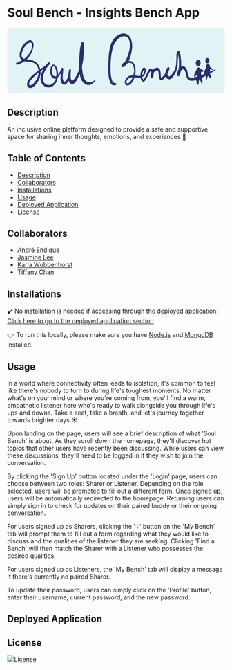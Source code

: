 # Soul Bench - Insights Bench App
<img src="/client/src/assets/app-name.png" width="800" height="150" />

## Description
An inclusive online platform designed to provide a safe and supportive space for sharing inner thoughts, emotions, and experiences :speech_balloon: 

## Table of Contents
- [Description](#description)
- [Collaborators](#collaborators)
- [Installations](#installations)
- [Usage](#usage)
- [Deployed Application](#deployed-applcation)
- [License](#license)

## Collaborators
- [André Endique](https://github.com/ae-andre)
- [Jasmine Lee](https://github.com/Jasmineleeyt)
- [Karla Wubbenhorst](https://github.com/kwubbenhorst)
- [Tiffany Chan](https://github.com/tchan128)

## Installations
:heavy_check_mark: No installation is needed if accessing through the deployed application! [Click here to go to the deployed application section](#deployed-application)

:point_right: To run this locally, please make sure you have [Node.js](https://nodejs.org/en) and [MongoDB](https://www.mongodb.com/) installed.

## Usage
In a world where connectivity often leads to isolation, it's common to feel like there's nobody to turn to during life's toughest moments. No matter what's on your mind or where you're coming from, you'll find a warm, empathetic listener here who's ready to walk alongside you through life's ups and downs. Take a seat, take a breath, and let's journey together towards brighter days :sunny:

Upon landing on the page, users will see a brief description of what 'Soul Bench' is about. As they scroll down the homepage, they'll discover hot topics that other users have recently been discussing. While users can view these discussions, they'll need to be logged in if they wish to join the conversation.

By clicking the 'Sign Up' button located under the 'Login' page, users can choose between two roles: Sharer or Listener. Depending on the role selected, users will be prompted to fill out a different form. Once signed up, users will be automatically redirected to the homepage. Returning users can simply sign in to check for updates on their paired buddy or their ongoing conversation.

For users signed up as Sharers, clicking the '+' button on the 'My Bench' tab will prompt them to fill out a form regarding what they would like to discuss and the qualities of the listener they are seeking. Clicking 'Find a Bench' will then match the Sharer with a Listener who possesses the desired qualities.

For users signed up as Listeners, the 'My Bench' tab will display a message if there's currently no paired Sharer.

To update their password, users can simply click on the 'Profile' button, enter their username, current password, and the new password.

## Deployed Application


## License
[![License](https://img.shields.io/badge/License-MIT-yellow.svg)](https://opensource.org/licenses/MIT)